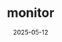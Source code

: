 ---
title: "monitor"
linkTitle: "monitor"
date: 2025-05-12
toc_hide: false
hide_summary: true
weight: 100
description: >
  exporter|prometheus

tags: ["prometheus","exporter"]
categories: ["prometheus","监控","exporter"]
url: prometheus/monitor
---